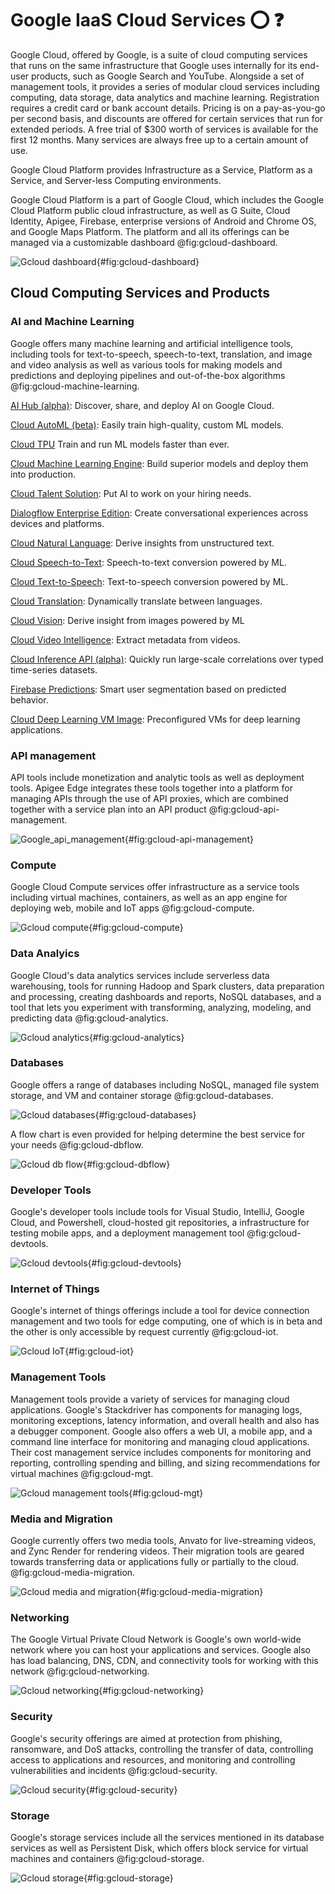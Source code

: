 # Google IaaS Cloud Services :o: :question:

Google Cloud, offered by Google, is a suite of cloud computing
services that runs on the same infrastructure that Google uses
internally for its end-user products, such as Google Search and
YouTube. Alongside a set of management tools, it provides a series of
modular cloud services including computing, data storage, data
analytics and machine learning. Registration requires a credit card or
bank account details. Pricing is on a pay-as-you-go per second basis, 
and discounts are offered for certain services that run for extended periods. 
A free trial of $300 worth of services is available for the first 12 months. 
Many services are always free up to a certain amount of use. 

Google Cloud Platform provides Infrastructure as a Service, Platform
as a Service, and Server-less Computing environments.

Google Cloud Platform is a part of Google Cloud, which includes the
Google Cloud Platform public cloud infrastructure, as well as G Suite, Cloud Identity, Apigee, Firebase,
enterprise versions of Android and Chrome OS, and Google Maps Platform. The platform and 
all its offerings can be managed via a customizable dashboard @fig:gcloud-dashboard.

![Gcloud dashboard](./images/dashboard.png){#fig:gcloud-dashboard}

## Cloud Computing Services and Products

### AI and Machine Learning

Google offers many machine learning and artificial intelligence tools, including tools for text-to-speech, speech-to-text, translation, and image and video analysis as well as various tools for making models and predictions and deploying pipelines and out-of-the-box algorithms @fig:gcloud-machine-learning.

[AI Hub (alpha)](https://cloud.google.com/ai-hub/): Discover, share, and deploy AI on Google Cloud.

[Cloud AutoML (beta)](https://cloud.google.com/automl/): Easily train high-quality, custom ML models.

[Cloud TPU](https://cloud.google.com/tpu/) Train and run ML models faster than ever.

[Cloud Machine Learning Engine](https://cloud.google.com/ml-engine/): Build superior models and deploy them into production.

[Cloud Talent Solution](https://cloud.google.com/solutions/talent-solution/): Put AI to work on your hiring needs.

[Dialogflow Enterprise Edition](https://cloud.google.com/dialogflow-enterprise/): Create conversational experiences across devices and platforms.

[Cloud Natural Language](https://cloud.google.com/natural-language/): Derive insights from unstructured text.

[Cloud Speech-to-Text](https://cloud.google.com/speech-to-text/): Speech-to-text conversion powered by ML.

[Cloud Text-to-Speech](https://cloud.google.com/text-to-speech/): Text-to-speech conversion powered by ML.

[Cloud Translation](https://cloud.google.com/translate/): Dynamically translate between languages.

[Cloud Vision](https://cloud.google.com/vision/): Derive insight from images powered by ML

[Cloud Video Intelligence](https://cloud.google.com/video-intelligence/): Extract metadata from videos.

[Cloud Inference API (alpha)](https://cloud.google.com/inference/): Quickly run large-scale correlations over typed time-series datasets.

[Firebase Predictions](https://firebase.google.com/products/predictions/): Smart user segmentation based on predicted behavior.

[Cloud Deep Learning VM Image](https://cloud.google.com/deep-learning-vm-image/): Preconfigured VMs for deep learning applications.
### API management

API tools include monetization and analytic tools as well as deployment tools. Apigee Edge integrates these tools together into a platform for managing APIs through the use of API proxies, which are combined together with a service plan into an API product @fig:gcloud-api-management. 

![Google_api_management](./images/api_management.png){#fig:gcloud-api-management}

### Compute

Google Cloud Compute services offer infrastructure as a service tools including virtual machines, containers, as well as an app engine for deploying web, mobile and IoT apps @fig:gcloud-compute.

![Gcloud compute](./images/compute.png){#fig:gcloud-compute}

### Data Analyics

Google Cloud's data analytics services include serverless data warehousing, tools for running Hadoop and Spark clusters, data preparation and processing, creating dashboards and reports, NoSQL databases, and a tool that lets you experiment with transforming, analyzing, modeling, and predicting data @fig:gcloud-analytics. 

![Gcloud analytics](./images/data_analytics.png){#fig:gcloud-analytics}

### Databases

Google offers a range of databases including NoSQL, managed file system storage, and VM and container storage @fig:gcloud-databases. 

![Gcloud databases](./images/databases.png){#fig:gcloud-databases}

A flow chart is even provided for helping determine the best service for your needs @fig:gcloud-dbflow. 

![Gcloud db flow](./images/db_flow.png){#fig:gcloud-dbflow}

### Developer Tools

Google's developer tools include tools for Visual Studio, IntelliJ, Google Cloud, and Powershell, cloud-hosted git repositories, a infrastructure for testing mobile apps, and a deployment management tool @fig:gcloud-devtools.

![Gcloud devtools](./images/developer_tools.png){#fig:gcloud-devtools}

### Internet of Things

Google's internet of things offerings include a tool for device connection management and two tools for edge computing, one of which is in beta and the other is only accessible by request currently @fig:gcloud-iot.

![Gcloud IoT](./images/iot.png){#fig:gcloud-iot}

### Management Tools

Management tools provide a variety of services for managing cloud applications. Google's Stackdriver has components for managing logs, monitoring exceptions, latency information, and overall health and also has a debugger component. Google also offers a web UI, a mobile app, and a command line interface for monitoring and managing cloud applications. Their cost management service includes components for monitoring and reporting, controlling spending and billing, and sizing recommendations for virtual machines @fig:gcloud-mgt.

![Gcloud management tools](./images/management_tools.png){#fig:gcloud-mgt}

### Media and Migration

Google currently offers two media tools, Anvato for live-streaming videos, and Zync Render for rendering videos. Their migration tools are geared towards transferring data or applications fully or partially to the cloud. @fig:gcloud-media-migration.

![Gcloud media and migration](./images/media_and_migration.png){#fig:gcloud-media-migration}

### Networking

The Google Virtual Private Cloud Network is Google's own world-wide network where you can host your applications and services. Google also has load balancing, DNS, CDN, and connectivity tools for working with this network @fig:gcloud-networking.

![Gcloud networking](./images/networking.png){#fig:gcloud-networking}

### Security

Google's security offerings are aimed at protection from phishing, ransomware, and DoS attacks, controlling the transfer of data, controlling access to applications and resources, and monitoring and controlling vulnerabilities and incidents @fig:gcloud-security.

![Gcloud security](./images/security.png){#fig:gcloud-security}

### Storage

Google's storage services include all the services mentioned in its database services as well as Persistent Disk, which offers block service for virtual machines and containers @fig:gcloud-storage.

![Gcloud storage](./images/storage.png){#fig:gcloud-storage}
